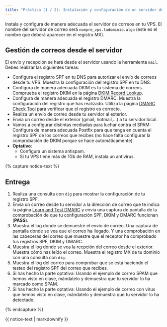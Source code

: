 ```yaml
---
title: "Práctica (1 / 2): Instalación y configuración de un servidor de correos en el VPS"
---
```


Instala y configura de manera adecuada el servidor de correos en tu VPS. El nombre del servidor de correo será `nompre_vps.tudominio.algo` (este es el nombre que deberá aparecer en el registro MX).

## Gestión de correos desde el servidor

El envío y recepción se hará desde el servidor usando la herramienta `mail`. Debes realizar las siguientes tareas:


* Configura el registro SPF en tu DNS para autorizar el envío de correos desde tu VPS. Muestra la configuración del registro SPF en tu DNS. 
* Configura de manera adecuada DKIM es tu sistema de correos. Comprueba el registro DKIM en la página [DKIM Record Lookup](https://mxtoolbox.com/dkim.aspx). 
* Configura de manera adecuada el registro DMARC. Muestra la configuración del registro que has realizado. Utiliza la página [DMARC Check Tool](https://mxtoolbox.com/dmarc.aspx?utm_term=&utm_campaign=Products+-+Email+Delivery&utm_source=adwords&utm_medium=ppc&hsa_acc=2278553980&hsa_cam=1331057180&hsa_grp=75858827199&hsa_ad=374948031324&hsa_src=g&hsa_tgt=dsa-795565777906&hsa_kw=&hsa_mt=&hsa_net=adwords&hsa_ver=3&gclid=Cj0KCQiAwbitBhDIARIsABfFYIKfywpY95Zchp8yG4J_qccCMLLvrhO114fTRcNFYU6jN-xoEQATP0waAjLOEALw_wcB) para verificar que el registro es correcto.
* Realiza un envío de correo desde tu servidor al exterior.
* Envía un correo desde el exterior (gmail, hotmail,...) a tu servidor local. 
* Vamos a configurar distintas mediadas para luchar contra el SPAM: Configura de manera adecuada Postfix para que tenga en cuenta el registro SPF de los correos que recibes (no hace falta configurar la comprobación de DKIM porque se hace automáticamente). 
* **Optativo**: 
    * Configura un sistema antispam. 
    * Si tu VPS tiene más de 1Gb de RAM, instala un antivirus.

{% capture notice-text %}
## Entrega

1. Realiza una consulta con `dig` para mostrar la configuración de tu registro SPF.
2. Envía un correo desde tu servidor a la dirección de correo que te indica la página [Learn and Test DMARC](https://www.learndmarc.com/) y envía una captura de pantalla de la comprobación de que tu configuración SPF, DKIM y DMARC funcionan (**PASS**).
3. Muestra el log donde se demuestre el envío de correo. Una captura de pantalla donde se vea que el correo ha llegado. Y una comprobación en las cabeceras del correo que muestre que el receptor ha comprobado tus registros SPF, DKIM y DMARC.
4. Muestra el log donde se vea la recpción del correo desde el exterior. Muestra cómo has leído el correo. Muestra el registro MX de tu dominio con una consulta con `dig`.
5. Muestra el log del correo para comprobar que se está haciendo el testeo del registro SPF del correo que recibes.
6. Si has hecho la parte optativa: Usando el ejemplo de correo SPAM que hemos visto en clase, mándatelo y demuestra que tu servidor lo ha marcado como SPAM.
7. Si has hecho la parte optativa: Usando el ejemplo de correo con virus que hemos visto en clase, mándatelo y demuestra que tu servidor lo ha detectado.

{% endcapture %}<div class="notice--info">{{ notice-text | markdownify }}</div>


